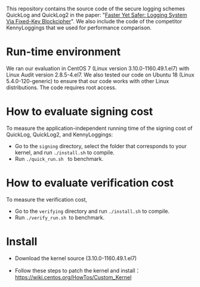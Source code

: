 ﻿This repository contains the source code of the secure logging schemes QuickLog and QuickLog2 in the paper:
"[Faster Yet Safer: Logging System Via Fixed-Key Blockcipher](https://eprint.iacr.org/2022/841.pdf)".
We also include the code of the competitor KennyLoggings that we used for performance comparison.



# Run-time environment
We ran our evaluation in CentOS 7 (Linux version 3.10.0-1160.49.1.el7) with Linux Audit version 2.8.5-4.el7. 
We also tested our code on Ubuntu 18 (Linux 5.4.0-120-generic) to ensure that our code works with other Linux distributions. The code requires root access.

# How to evaluate signing cost
To measure the application-independent running time of the signing cost of QuickLog, QuickLog2, and KennyLoggings:

- Go to the `signing` directory, select the folder that corresponds to your kernel, and run `./install.sh` to compile.
- Run  `./quick_run.sh ` to benchmark.

# How to evaluate verification cost
To measure the verification cost,

- Go to the `verifying` directory and run `./install.sh` to compile.
- Run `./verify_run.sh `to benchmark.


# Install 

- Download the kernel source (3.10.0-1160.49.1.el7)

- Follow these steps to patch the kernel and install： https://wiki.centos.org/HowTos/Custom_Kernel 